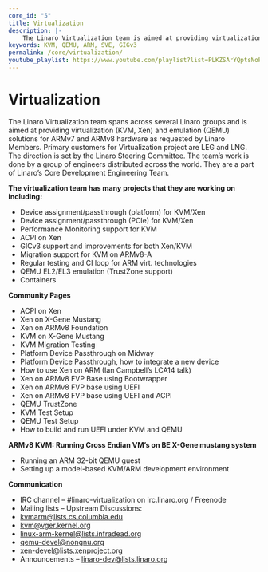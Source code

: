 ```yaml
---
core_id: "5"
title: Virtualization
description: |-
    The Linaro Virtualization team is aimed at providing virtualization (KVM, Xen) and emulation (QEMU) solutions for ARM hardware.
keywords: KVM, QEMU, ARM, SVE, GIGv3
permalink: /core/virtualization/
youtube_playlist: https://www.youtube.com/playlist?list=PLKZSArYQptsNoPiBTZxdyLtPPJDMQmztZ
---
```

# Virtualization

The Linaro Virtualization team spans across several Linaro groups and is aimed at providing virtualization (KVM, Xen) and emulation (QEMU) solutions for ARMv7 and ARMv8 hardware as requested by Linaro Members. Primary customers for Virtualization project are LEG and LNG. The direction is set by the Linaro Steering Committee. The team’s work is done by a group of engineers distributed across the world. They are a part of Linaro’s Core Development Engineering Team.

**The virtualization team has many projects that they are working on including:**

- Device assignment/passthrough (platform) for KVM/Xen
- Device assignment/passthrough (PCIe) for KVM/Xen
- Performance Monitoring support for KVM
- ACPI on Xen
- GICv3 support and improvements for both Xen/KVM
- Migration support for KVM on ARMv8-A
- Regular testing and CI loop for ARM virt. technologies
- QEMU EL2/EL3 emulation (TrustZone support)
- Containers

**Community Pages**

- ACPI on Xen
- Xen on X-Gene Mustang
- Xen on ARMv8 Foundation
- KVM on X-Gene Mustang
- KVM Migration Testing
- Platform Device Passthrough on Midway
- Platform Device Passthrough, how to integrate a new device
- How to use Xen on ARM (Ian Campbell’s LCA14 talk)
- Xen on ARMv8 FVP Base using Bootwrapper
- Xen on ARMv8 FVP base using UEFI
- Xen on ARMv8 FVP base using UEFI and ACPI
- QEMU TrustZone
- KVM Test Setup
- QEMU Test Setup
- How to build and run UEFI under KVM and QEMU

**ARMv8 KVM: Running Cross Endian VM’s on BE X-Gene mustang system**

- Running an ARM 32-bit QEMU guest
- Setting up a model-based KVM/ARM development environment

**Communication**

- IRC channel – #linaro-virtualization on irc.linaro.org / Freenode
- Mailing lists – Upstream Discussions:
- kvmarm@lists.cs.columbia.edu
- kvm@vger.kernel.org
- linux-arm-kernel@lists.infradead.org
- qemu-devel@nongnu.org
- xen-devel@lists.xenproject.org
- Announcements – linaro-dev@lists.linaro.org

